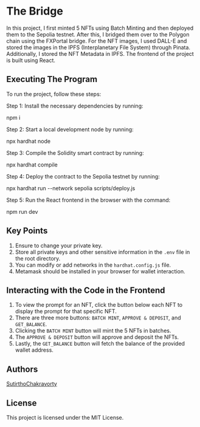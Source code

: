 # The Bridge

In this project, I first minted 5 NFTs using Batch Minting and then deployed them to the Sepolia testnet. After this, I bridged them over to the Polygon chain using the FXPortal bridge. For the NFT images, I used DALL-E and stored the images in the IPFS (Interplanetary File System) through Pinata. Additionally, I stored the NFT Metadata in IPFS. The frontend of the project is built using React.

## Executing The Program

To run the project, follow these steps:

Step 1: Install the necessary dependencies by running:

npm i


Step 2: Start a local development node by running:

npx hardhat node


Step 3: Compile the Solidity smart contract by running:

npx hardhat compile


Step 4: Deploy the contract to the Sepolia testnet by running:

npx hardhat run --network sepolia scripts/deploy.js


Step 5: Run the React frontend in the browser with the command:

npm run dev


## Key Points

1. Ensure to change your private key.
2. Store all private keys and other sensitive information in the `.env` file in the root directory.
3. You can modify or add networks in the `hardhat.config.js` file.
4. Metamask should be installed in your browser for wallet interaction.

## Interacting with the Code in the Frontend

1. To view the prompt for an NFT, click the button below each NFT to display the prompt for that specific NFT.
2. There are three more buttons: `BATCH MINT`, `APPROVE & DEPOSIT`, and `GET_BALANCE`.
3. Clicking the `BATCH MINT` button will mint the 5 NFTs in batches.
4. The `APPROVE & DEPOSIT` button will approve and deposit the NFTs.
5. Lastly, the `GET_BALANCE` button will fetch the balance of the provided wallet address.

## Authors

[SutirthoChakravorty](https://www.linkedin.com/in/sutirtho-chakravorty-23921423)

## License

This project is licensed under the MIT License.
